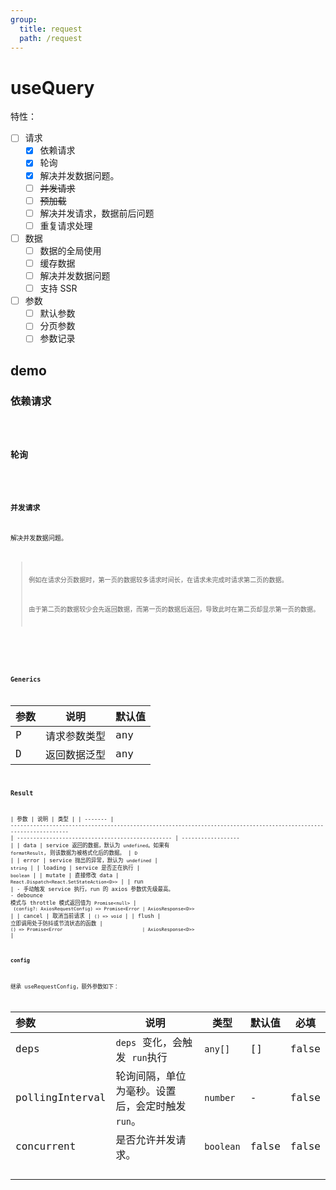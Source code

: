 ```yaml
---
group:
  title: request
  path: /request
---
```


# useQuery

特性：

- [ ] 请求
  - [x] 依赖请求
  - [x] 轮询
  - [x] 解决并发数据问题。
  - [ ] ~~并发请求~~
  - [ ] ~~预加载~~
  - [ ] 解决并发请求，数据前后问题
  - [ ] 重复请求处理
- [ ] 数据
  - [ ] 数据的全局使用
  - [ ] 缓存数据
  - [ ] 解决并发数据问题
  - [ ] 支持 SSR
- [ ] 参数
  - [ ] 默认参数
  - [ ] 分页参数
  - [ ] 参数记录

## demo

### 依赖请求

<code src="./Demo/Deps.tsx"/>

### 轮询

<code src="./Demo/PollginInterval.tsx"/>

### 并发请求

解决并发数据问题。

> 例如在请求分页数据时，第一页的数据较多请求时间长，在请求未完成时请求第二页的数据。
>
> 由于第二页的数据较少会先返回数据，而第一页的数据后返回，导致此时在第二页却显示第一页的数据。

<code src="./Demo/Concurrent.tsx"/>

###

### Generics

| 参数 | 说明         | 默认值 |
| ---- | ------------ | ------ |
| P    | 请求参数类型 | any    |
| D    | 返回数据泛型 | any    |

### Result

| 参数    | 说明                                                                                                                | 类型                                             |
| ------- | ------------------------------------------------------------------------------------------------------------------- | ------------------------------------------------ | ------------------ |
| data    | service 返回的数据，默认为 `undefined`。如果有 `formatResult`, 则该数据为被格式化后的数据。                         | `D`                                              |
| error   | service 抛出的异常，默认为 `undefined`                                                                              | `string`                                         |
| loading | service 是否正在执行                                                                                                | `boolean`                                        |
| mutate  | 直接修改 data                                                                                                       | `React.Dispatch<React.SetStateAction<D>>`        |
| run     | - 手动触发 service 执行，run 的 axios 参数优先级最高。<br />- debounce 模式与 throttle 模式返回值为 `Promise<null>` | ` (config?: AxiosRequestConfig) => Promise<Error | AxiosResponse<D>>` |
| cancel  | 取消当前请求                                                                                                        | `() => void`                                     |
| flush   | 立即调用处于防抖或节流状态的函数                                                                                    | `() => Promise<Error                             | AxiosResponse<D>>` |

#### config

继承 useRequestConfig，额外参数如下：

| **参数**        | **说明**                                         | **类型**  | **默认值** | 必填  |
| :-------------- | ------------------------------------------------ | --------- | ---------- | ----- |
| deps            | `deps` 变化，会触发 `run`执行                    | `any[]`   | []         | false |
| pollingInterval | 轮询间隔，单位为毫秒。设置后，会定时触发 `run`。 | `number`  | -          | false |
| concurrent      | 是否允许并发请求。                               | `boolean` | false      | false |
|                 |                                                  |           |            |       |
|                 |                                                  |           |            |       |
|                 |                                                  |           |            |       |
|                 |                                                  |           |            |       |
